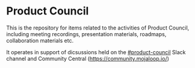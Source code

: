 # Product Council
This is the repository for items related to the activities of Product Council, including meeting recordings, presentation materials, roadmaps, collaboration materials etc.

It operates in support of dicsussions held on the [#product-council](https://mojaloop.slack.com/archives/C01FF8AQUAK) Slack channel and Community Central (https://community.mojaloop.io/)
